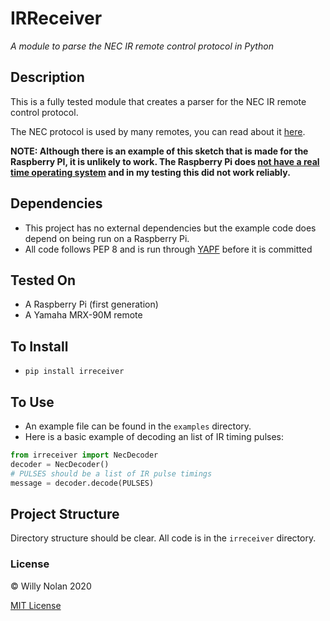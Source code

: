 # IRReceiver
*A module to parse the NEC IR remote control protocol in Python*

## Description
This is a fully tested module that creates a parser for the NEC IR remote control protocol.

The NEC protocol is used by many remotes, you can read about it [here](https://www.sbprojects.net/knowledge/ir/nec.php).

**NOTE: Although there is an example of this sketch that is made for the Raspberry PI, it is unlikely to work. 
The Raspberry Pi does [not have a real time operating system](https://www.socallinuxexpo.org/sites/default/files/presentations/Steven_Doran_SCALE_13x.pdf)
and in my testing this did not work reliably.**

## Dependencies
- This project has no external dependencies but the example code does depend on being run on a Raspberry Pi.
- All code follows PEP 8 and is run through [YAPF](https://github.com/google/yapf) before it is committed

## Tested On
- A Raspberry Pi (first generation)
- A Yamaha MRX-90M remote

## To Install
- `pip install irreceiver`


## To Use
- An example file can be found in the `examples` directory.
- Here is a basic example of decoding an list of IR timing pulses:
```python
from irreceiver import NecDecoder
decoder = NecDecoder()
# PULSES should be a list of IR pulse timings
message = decoder.decode(PULSES)
```

## Project Structure
Directory structure should be clear. All code is in the `irreceiver` directory.


### License

:copyright: Willy Nolan 2020

[MIT License](http://en.wikipedia.org/wiki/MIT_License)
